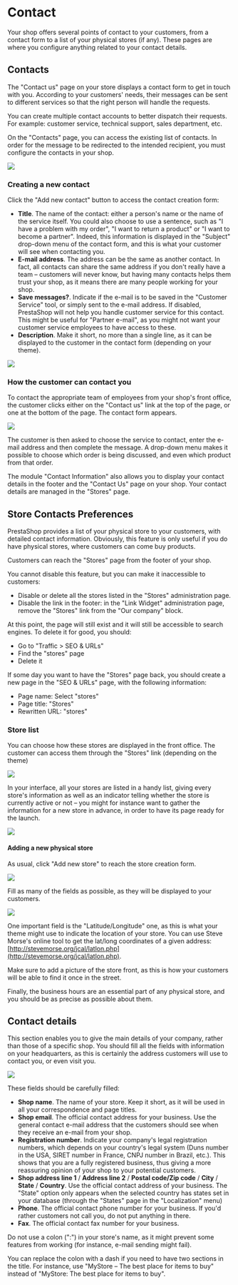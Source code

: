 # Contact

Your shop offers several points of contact to your customers, from a contact form to a list of your physical stores \(if any\). These pages are where you configure anything related to your contact details.

## Contacts

The "Contact us" page on your store displays a contact form to get in touch with you. According to your customers' needs, their messages can be sent to different services so that the right person will handle the requests.

You can create multiple contact accounts to better dispatch their requests. For example: customer service, technical support, sales department, etc. 

On the "Contacts" page, you can access the existing list of contacts. In order for the message to be redirected to the intended recipient, you must configure the contacts in your shop.

![](../../../.gitbook/assets/23789574%20%282%29.png)

### Creating a new contact

Click the "Add new contact" button to access the contact creation form:

* **Title**. The name of the contact: either a person's name or the name of the service itself. You could also choose to use a sentence, such as "I have a problem with my order", "I want to return a product" or "I want to become a partner". Indeed, this information is displayed in the "Subject" drop-down menu of the contact form, and this is what your customer will see when contacting you.
* **E-mail address**. The address can be the same as another contact. In fact, all contacts can share the same address if you don't really have a team – customers will never know, but having many contacts helps them trust your shop, as it means there are many people working for your shop.
* **Save messages?**. Indicate if the e-mail is to be saved in the "Customer Service" tool, or simply sent to the e-mail address. If disabled, PrestaShop will not help you handle customer service for this contact. This might be useful for "Partner e-mail", as you might not want your customer service employees to have access to these.
* **Description**. Make it short, no more than a single line, as it can be displayed to the customer in the contact form \(depending on your theme\).

![](../../../.gitbook/assets/30670852%20%284%29.png)

### How the customer can contact you

To contact the appropriate team of employees from your shop's front office, the customer clicks either on the "Contact us" link at the top of the page, or one at the bottom of the page. The contact form appears.

![](../../../.gitbook/assets/51839985%20%282%29.png)

The customer is then asked to choose the service to contact, enter the e-mail address and then complete the message. A drop-down menu makes it possible to choose which order is being discussed, and even which product from that order.

The module "Contact Information" also allows you to display your contact details in the footer and the "Contact Us" page on your shop. Your contact details are managed in the "Stores" page.

## Store Contacts Preferences

PrestaShop provides a list of your physical store to your customers, with detailed contact information. Obviously, this feature is only useful if you do have physical stores, where customers can come buy products.

Customers can reach the "Stores" page from the footer of your shop.

You cannot disable this feature, but you can make it inaccessible to customers:

* Disable or delete all the stores listed in the "Stores" administration page.
* Disable the link in the footer: in the "Link Widget" administration page, remove the "Stores" link from the "Our company" block.

At this point, the page will still exist and it will still be accessible to search engines. To delete it for good, you should:

* Go to "Traffic &gt; SEO & URLs"
* Find the "stores" page
* Delete it

If some day you want to have the "Stores" page back, you should create a new page in the "SEO & URLs" page, with the following information:

* Page name: Select "stores"
* Page title: "Stores"
* Rewritten URL: "stores"

### Store list <a id="StoresandContactDetails-Storelist"></a>

You can choose how these stores are displayed in the front office. The customer can access them through the "Stores" link \(depending on the theme\)

![](../../../.gitbook/assets/51839987%20%282%29.png)

In your interface, all your stores are listed in a handy list, giving every store's information as well as an indicator telling whether the store is currently active or not – you might for instance want to gather the information for a new store in advance, in order to have its page ready for the launch.

![](../../../.gitbook/assets/45580496%20%282%29.png)

#### Adding a new physical store <a id="StoresandContactDetails-Addinganewphysicalstore"></a>

As usual, click "Add new store" to reach the store creation form.

![](../../../.gitbook/assets/45580497.png)

Fill as many of the fields as possible, as they will be displayed to your customers.

![](../../../.gitbook/assets/51839988%20%282%29.png)

One important field is the "Latitude/Longitude" one, as this is what your theme might use to indicate the location of your store. You can use Steve Morse's online tool to get the lat/long coordinates of a given address: [http://stevemorse.org/jcal/latlon.php](http://stevemorse.org/jcal/latlon.php).

Make sure to add a picture of the store front, as this is how your customers will be able to find it once in the street.

Finally, the business hours are an essential part of any physical store, and you should be as precise as possible about them.

## Contact details

This section enables you to give the main details of your company, rather than those of a specific shop. You should fill all the fields with information on your headquarters, as this is certainly the address customers will use to contact you, or even visit you.

![](../../../.gitbook/assets/45580500.png)

These fields should be carefully filled:

* **Shop name**. The name of your store. Keep it short, as it will be used in all your correspondence and page titles.
* **Shop email**. The official contact address for your business. Use the general contact e-mail address that the customers should see when they receive an e-mail from your shop.
* **Registration number**. Indicate your company's legal registration numbers, which depends on your country's legal system \(Duns number in the USA, SIRET number in France, CNPJ number in Brazil, etc.\). This shows that you are a fully registered business, thus giving a more reassuring opinion of your shop to your potential customers.
* **Shop address line 1** / **Address line 2** / **Postal code/Zip code** / **City** / **State** / **Country**. Use the official contact address of your business. The "State" option only appears when the selected country has states set in your database \(through the "States" page in the "Localization" menu\)
* **Phone**. The official contact phone number for your business. If you'd rather customers not call you, do not put anything in there.
* **Fax**. The official contact fax number for your business.

Do not use a colon \(":"\) in your store's name, as it might prevent some features from working \(for instance, e-mail sending might fail\).

You can replace the colon with a dash if you need to have two sections in the title. For instance, use "MyStore – The best place for items to buy" instead of "MyStore: The best place for items to buy".



